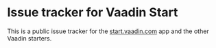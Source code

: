 # Issue tracker for Vaadin Start

This is a public issue tracker for the [start.vaadin.com](https://start.vaadin.com/) app and the other Vaadin starters.
